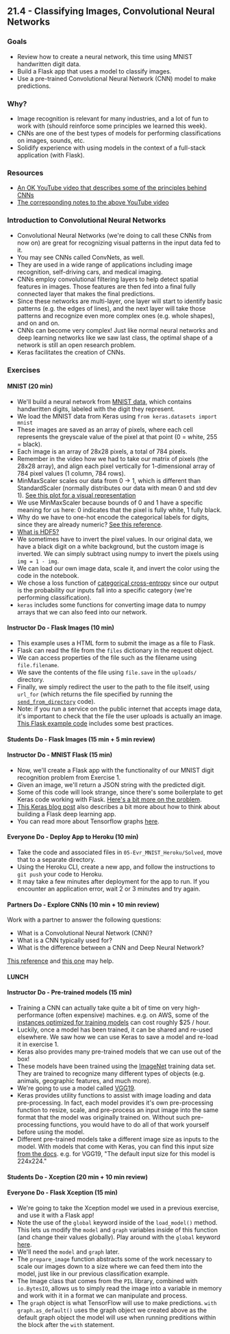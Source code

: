 ## 21.4 - Classifying Images, Convolutional Neural Networks

### Goals

* Review how to create a neural network, this time using MNIST handwritten digit data.
* Build a Flask app that uses a model to classify images.
* Use a pre-trained Convolutional Neural Network (CNN) model to make predictions.

### Why?

* Image recognition is relevant for many industries, and a lot of fun to work with (should reinforce some principles we learned this week).
* CNNs are one of the best types of models for performing classifications on images, sounds, etc.
* Solidify experience with using models in the context of a full-stack application (with Flask).

### Resources

* [An OK YouTube video that describes some of the principles behind CNNs](https://www.youtube.com/watch?v=FmpDIaiMIeA)
* [The corresponding notes to the above YouTube video](http://brohrer.github.io/how_convolutional_neural_networks_work.html)

### Introduction to Convolutional Neural Networks

* Convolutional Neural Networks (we're doing to call these CNNs from now on) are great for recognizing visual patterns in the input data fed to it.
* You may see CNNs called ConvNets, as well.
* They are used in a wide range of applications including image recognition, self-driving cars, and medical imaging.
* CNNs employ convolutional filtering layers to help detect spatial features in images. Those features are then fed into a final fully connected layer that makes the final predictions.
* Since these networks are multi-layer, one layer will start to identify basic patterns (e.g. the edges of lines), and the next layer will take those patterns and recognize even more complex ones (e.g. whole shapes), and on and on.
* CNNs can become very complex! Just like normal neural networks and deep learning networks like we saw last class, the optimal shape of a network is still an open research problem.
* Keras facilitates the creation of CNNs.

### Exercises

#### MNIST (20 min)

* We'll build a neural network from [MNIST data](http://yann.lecun.com/exdb/mnist/), which contains handwritten digits, labeled with the digit they represent.
* We load the MNIST data from Keras using `from keras.datasets import mnist`
* These images are saved as an array of pixels, where each cell represents the greyscale value of the pixel at that point (0 = white, 255 = black).
* Each image is an array of 28x28 pixels, a total of 784 pixels.
* Remember in the video how we had to take our matrix of pixels (the 28x28 array), and align each pixel vertically for 1-dimensional array of 784 pixel values (1 column, 784 rows).
* MinMaxScaler scales our data from 0 -> 1, which is different than StandardScaler (normally distributes our data with mean 0 and std dev 1). [See this plot for a visual representation](https://sebastianraschka.com/images/blog/2014/about_standardization_normalization/about_standardization_normalization_44_0.png)
* We use MinMaxScaler because bounds of 0 and 1 have a specific meaning for us here: 0 indicates that the pixel is fully white, 1 fully black.
* Why do we have to one-hot encode the categorical labels for digits, since they are already numeric? [See this reference](https://machinelearningmastery.com/why-one-hot-encode-data-in-machine-learning/).
* [What is HDF5?](https://www.quora.com/What-is-HDF5-data-format-and-what-is-it-used-for)
* We sometimes have to invert the pixel values. In our original data, we have a black digit on a white background, but the custom image is inverted. We can simply subtract using numpy to invert the pixels using `img = 1 - img`.
* We can load our own image data, scale it, and invert the color using the code in the notebook.
* We chose a loss function of [categorical cross-entropy](http://ml-cheatsheet.readthedocs.io/en/latest/loss_functions.html#cross-entropy) since our output is the probability our inputs fall into a specific category (we're performing classification).
* `keras` includes some functions for converting image data to numpy arrays that we can also feed into our network.

#### Instructor Do - Flask Images (10 min)

* This example uses a HTML form to submit the image as a file to Flask.
* Flask can read the file from the `files` dictionary in the request object.
* We can access properties of the file such as the filename using `file.filename`.
* We save the contents of the file using `file.save` in the `uploads/` directory.
* Finally, we simply redirect the user to the path to the file itself, using `url_for` (which returns the file specified by running the [`send_from_directory`](http://flask.pocoo.org/docs/0.12/api/#flask.send_from_directory) code).
* Note: if you run a service on the public internet that accepts image data, it's important to check that the file the user uploads is actually an image. [This Flask example code](http://flask.pocoo.org/docs/1.0/patterns/fileuploads/) includes some best practices.

#### Students Do - Flask Images (15 min + 5 min review)

#### Instructor Do - MNIST Flask (15 min)

* Now, we'll create a Flask app with the functionality of our MNIST digit recognition problem from Exercise 1.
* Given an image, we'll return a JSON string with the predicted digit.
* Some of this code will look strange, since there's some boilerplate to get Keras code working with Flask. [Here's a bit more on the problem](https://github.com/keras-team/keras/issues/5640).
* [This Keras blog post](https://blog.keras.io/building-a-simple-keras-deep-learning-rest-api.html) also describes a bit more about how to think about building a Flask deep learning app.
* You can read more about Tensorflow graphs [here](https://www.tensorflow.org/programmers_guide/graphs).

#### Everyone Do - Deploy App to Heroku (10 min)

* Take the code and associated files in `05-Evr_MNIST_Heroku/Solved`, move that to a separate directory.
* Using the Heroku CLI, create a new app, and follow the instructions to `git push` your code to Heroku.
* It may take a few minutes after deployment for the app to run. If you encounter an application error, wait 2 or 3 minutes and try again.

#### Partners Do - Explore CNNs (10 min + 10 min review)

Work with a partner to answer the following questions:

* What is a Convolutional Neural Network (CNN)?
* What is a CNN typically used for?
* What is the difference between a CNN and Deep Neural Network?

[This reference](https://ujjwalkarn.me/2016/08/11/intuitive-explanation-convnets/) and [this one](http://www.wildml.com/2015/11/understanding-convolutional-neural-networks-for-nlp/) may help.

#### LUNCH

#### Instructor Do - Pre-trained models (15 min)

* Training a CNN can actually take quite a bit of time on very high-performance (often expensive) machines. e.g. on AWS, some of the [instances optimized for training models](https://aws.amazon.com/ec2/instance-types/p3/) can cost roughly $25 / hour.
* Luckily, once a model has been trained, it can be shared and re-used elsewhere. We saw how we can use Keras to save a model and re-load it in exercise 1.
* Keras also provides many pre-trained models that we can use out of the box!
* These models have been trained using the [ImageNet](http://www.image-net.org/) training data set. They are trained to recognize many different types of objects (e.g. animals, geographic features, and much more).
* We're going to use a model called [VGG19](https://www.pyimagesearch.com/2017/03/20/imagenet-vggnet-resnet-inception-xception-keras/).
* Keras provides utility functions to assist with image loading and data pre-processing. In fact, each model provides it's own pre-processing function to resize, scale, and pre-process an input image into the same format that the model was originally trained on. Without such pre-processing functions, you would have to do all of that work yourself before using the model.
* Different pre-trained models take a different image size as inputs to the model. With models that come with Keras, you can find this input size [from the docs](https://keras.io/applications/#vgg19). e.g. for VGG19, "The default input size for this model is 224x224."

#### Students Do - Xception (20 min + 10 min review)

#### Everyone Do - Flask Xception (15 min)

* We're going to take the Xception model we used in a previous exercise, and use it with a Flask app!
* Note the use of the `global` keyword inside of the `load_model()` method. This lets us modify the `model` and `graph` variables inside of this function (and change their values globally). Play around with the `global` keyword [here](https://www.programiz.com/python-programming/global-keyword).
* We'll need the `model` and `graph` later.
* The `prepare_image` function abstracts some of the work necessary to scale our images down to a size where we can feed them into the model, just like in our previous classification example.
* The Image class that comes from the `PIL` library, combined with `io.BytesIO`, allows us to simply read the image into a variable in memory and work with it in a format we can manipulate and process.
* The `graph` object is what TensorFlow will use to make predictions. `with graph.as_default()` uses the graph object we created above as the default graph object the model will use when running preditions within the block after the `with` statement.
